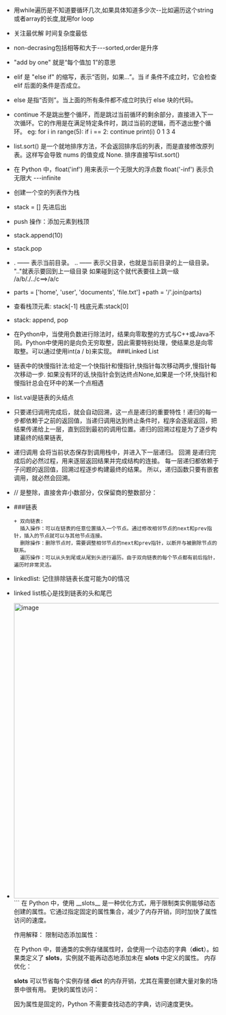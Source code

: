 + 用while遍历是不知道要循环几次,如果具体知道多少次--比如遍历这个string或者array的长度,就用for loop
+ 关注最优解 时间复杂度最低
+ non-decrasing包括相等和大于---sorted,order是升序
+  "add by one" 就是“每个值加 1”的意思
+  elif 是 "else if" 的缩写，表示“否则，如果...”。当 if 条件不成立时，它会检查 elif 后面的条件是否成立。
+  else 是指“否则”。当上面的所有条件都不成立时执行 else 块的代码。
+  continue 不是跳出整个循环，而是跳过当前循环的剩余部分，直接进入下一次循环。它的作用是在满足特定条件时，跳过当前的逻辑，而不退出整个循环。
  eg: for i in range(5):
    if i == 2:
        continue
    print(i)
0 
1
3
4
+ list.sort() 是一个就地排序方法，不会返回排序后的列表，而是直接修改原列表。这样写会导致 nums 的值变成 None. 排序直接写list.sort()
+ 在 Python 中，float('inf') 用来表示一个无限大的浮点数 float('-inf') 表示负无限大  ---infinite
+ 创建一个空的列表作为栈
+ stack = [] 先进后出
+ push 操作：添加元素到栈顶
+ stack.append(10)
+ stack.pop
+ . —— 表示当前目录。 
.. —— 表示父目录，也就是当前目录的上一级目录。  ".."就表示要回到上一级目录 如果碰到这个就代表要往上跳一级   /a/b/./../c==>/a/c
+ parts = ['home', 'user', 'documents', 'file.txt']
+path = '/'.join(parts)
+ 查看栈顶元素: stack[-1] 栈底元素:stack[0]
+ stack: append, pop
+ 在Python中，当使用负数进行除法时，结果向零取整的方式与C++或Java不同。Python中使用的是向负无穷取整，因此需要特别处理，使结果总是向零取整。可以通过使用int(a / b)来实现。
###Linked List
+ 链表中的快慢指针法:给定一个快指针和慢指针,快指针每次移动两步,慢指针每次移动一步. 如果没有环的话,快指针会到达终点None,如果是一个环,快指针和慢指针总会在环中的某一个点相遇
+ list.val是链表的头结点
+ 只要递归调用完成后，就会自动回溯，这一点是递归的重要特性！递归的每一步都依赖于之前的返回值，当递归调用达到终止条件时，程序会逐层返回，把结果传递给上一层，直到回到最初的调用位置。递归的回溯过程是为了逐步构建最终的结果链表,
+ 递归调用 会将当前状态保存到调用栈中，并进入下一层递归。
回溯 是递归完成后的必然过程，用来逐层返回结果并完成结构的连接。
每一层递归都依赖于子问题的返回值，回溯过程逐步构建最终的结果。
所以，递归函数只要有嵌套调用，就必然会回溯。
+ // 是整除，直接舍弃小数部分，仅保留商的整数部分：
+ ###链表
  ```
  + 双向链表:
    插入操作：可以在链表的任意位置插入一个节点。通过修改相邻节点的next和prev指针，插入的节点就可以与其他节点连接。
    删除操作：删除节点时，需要调整相邻节点的next和prev指针，以断开与被删除节点的联系。
    遍历操作：可以从头到尾或从尾到头进行遍历。由于双向链表的每个节点都有前后指针，遍历时非常灵活。
+ linkedlist: 记住排除链表长度可能为0的情况
+ linked list核心是找到链表的头和尾巴
+ <img width="690" alt="image" src="https://github.com/user-attachments/assets/6082c954-6e24-4e8b-817c-b167fdb0e7c2" />
  ```
  在 Python 中，使用 __slots__ 是一种优化方式，用于限制类实例能够动态创建的属性。它通过指定固定的属性集合，减少了内存开销，同时加快了属性访问的速度。
  
  作用解释：
  限制动态添加属性：
  
  在 Python 中，普通类的实例存储属性时，会使用一个动态的字典（__dict__）。如果类定义了 __slots__，实例就不能再动态地添加未在 __slots__ 中定义的属性。
  内存优化：
  
  __slots__ 可以节省每个实例存储 __dict__ 的内存开销，尤其在需要创建大量对象的场景中很有用。
  更快的属性访问：
  
  因为属性是固定的，Python 不需要查找动态的字典，访问速度更快。
























